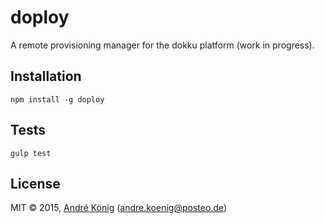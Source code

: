 # doploy

A remote provisioning manager for the dokku platform (work in progress).

## Installation

```
npm install -g doploy
```
## Tests

    gulp test


## License

MIT © 2015, [André König](http://andrekoenig.info) (andre.koenig@posteo.de)
